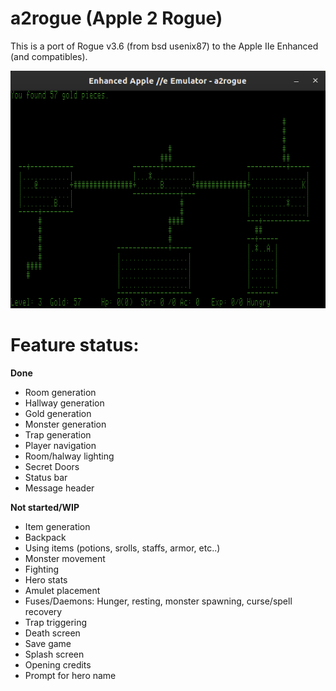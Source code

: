 # a2rogue (Apple 2 Rogue)
This is a port of Rogue v3.6 (from bsd usenix87) to the Apple IIe Enhanced (and compatibles).

![A2Rogue on LinApple emulator](https://github.com/nlflint/a2rogue/blob/master/screenshot.png?raw=true)



# Feature status:

**Done**
* Room generation
* Hallway generation
* Gold generation
* Monster generation
* Trap generation
* Player navigation
* Room/halway lighting
* Secret Doors
* Status bar
* Message header

**Not started/WIP**
* Item generation
* Backpack
* Using items (potions, srolls, staffs, armor, etc..)
* Monster movement
* Fighting
* Hero stats
* Amulet placement
* Fuses/Daemons: Hunger, resting, monster spawning, curse/spell recovery
* Trap triggering
* Death screen
* Save game
* Splash screen
* Opening credits
* Prompt for hero name

